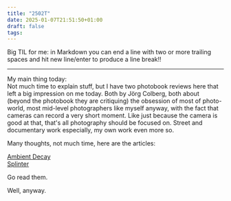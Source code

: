 ```yaml
---
title: "2502T"
date: 2025-01-07T21:51:50+01:00
draft: false 
tags:
---
```


Big TIL for me: in Markdown you can end a line with two or more trailing spaces and hit new line/enter
to produce a line break!!

---

My main thing today:   
Not much time to explain stuff, but I have two photobook reviews here that left a big impression
on me today. Both by Jörg Colberg, both about (beyond the photobook they are critiquing)
the obsession of most of photo-world, most mid-level photographers like myself anyway, with
the fact that cameras can record a very short moment. Like just because the camera is good at
that, that's all photography should be focused on. Street and documentary work especially,
my own work even more so.

Many thoughts, not much time, here are the articles:

[Ambient Decay](https://cphmag.com/ambience-decay/)  
[Splinter](https://cphmag.com/splinter/)

Go read them.

Well, anyway.
